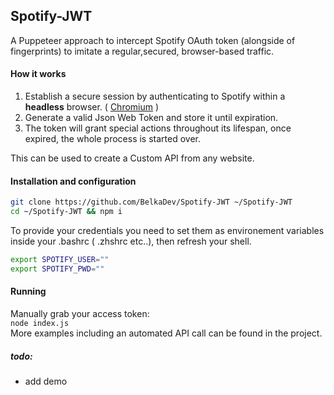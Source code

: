## Spotify-JWT
 A Puppeteer approach to intercept Spotify OAuth token (alongside of fingerprints) to imitate a regular,secured, browser-based traffic.
#### How it works
1. Establish a secure session by authenticating to Spotify within a **headless** browser. ( [Chromium](https://github.com/puppeteer/puppeteer) )
1. Generate a valid Json Web Token and store it until expiration.
1. The token will grant special actions throughout its lifespan, once expired, the whole process is started over.

This can be used to create a Custom API from any website. <br>
#### Installation and configuration
```bash
git clone https://github.com/BelkaDev/Spotify-JWT ~/Spotify-JWT
cd ~/Spotify-JWT && npm i
```
To provide your credentials you need to set them as environement variables inside your .bashrc ( .zhshrc etc..), then refresh your shell. <br>
``` bash
export SPOTIFY_USER=""
export SPOTIFY_PWD=""
```
#### Running
Manually grab your access token: <br>
`node index.js` <br>
More examples including an automated API call can be found in the project.

##### todo:
* add demo
